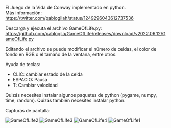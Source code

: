 El Juego de la Vida de Conway implementado en python.  
Más información:  https://twitter.com/pablogilah/status/1249296043612737536

Descarga y ejecuta el archivo GameOfLife.py:  
https://github.com/pablogila/GameOfLife/releases/download/v2022.06.12/GameOfLife.py

Editando el archivo se puede modificar el número de celdas, el color de fondo en RGB o el tamaño de la ventana, entre otros.

Ayuda de teclas:
- CLIC:      cambiar estado de la celda
- ESPACIO:   Pausa
- T:         Cambiar velocidad

Quizás necesites instalar algunos paquetes de python (pygame, numpy, time, random). Quizás también necesites instalar python.


Capturas de pantalla:


![GameOfLife2](https://user-images.githubusercontent.com/63462062/173201505-005dcfa1-1590-4944-9418-44744eb31e15.png)
![GameOfLife3](https://user-images.githubusercontent.com/63462062/173201506-0af164a4-1932-4652-97ba-745832fe846c.png)
![GameOfLife4](https://user-images.githubusercontent.com/63462062/173201507-caf3ac14-6c2e-4678-ac59-234362a881ff.png)
![GameOfLife1](https://user-images.githubusercontent.com/63462062/173201504-01137271-7ae3-4ee4-8b88-d1bdde614369.png)
